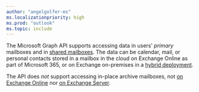 ```yaml
---
author: "angelgolfer-ms"
ms.localizationpriority: high
ms.prod: "outlook"
ms.topic: include
---
```


<!-- markdownlint-disable MD041-->

The Microsoft Graph API supports accessing data in users' _primary_ mailboxes and in [shared mailboxes](https://support.office.com/article/open-and-use-a-shared-mailbox-in-outlook-d94a8e9e-21f1-4240-808b-de9c9c088afd). The data can be calendar, mail, or personal contacts stored in a mailbox in the cloud on Exchange Online as part of Microsoft 365, or on Exchange on-premises in a [hybrid deployment](/graph/hybrid-rest-support).

The API does _not_ support accessing in-place archive mailboxes, not [on Exchange Online](/office365/servicedescriptions/exchange-online-archiving-service-description/exchange-online-archiving-service-description#feature-availability-across-exchange-online-archiving-plans) nor [on Exchange Server](/exchange/policy-and-compliance/in-place-archiving/in-place-archiving).
